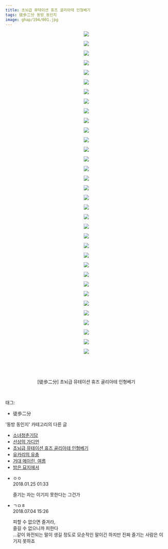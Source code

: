 ```yaml
---
title: 초뇌급 뮤테이션 휴즈 골리아테 인형베기
tags: 徒歩二分 동방_동인지
image: ghap/194/001.jpg
---
```

<div class="article">
<p style="text-align: center; clear: none; float: none;"><img src="{{ site.nasurl }}/ghap/194/001.jpg"/></p>
<p style="text-align: center; clear: none; float: none;"><img src="{{ site.nasurl }}/ghap/194/002.jpg"/></p>
<p style="text-align: center; clear: none; float: none;"><img src="{{ site.nasurl }}/ghap/194/003.jpg"/></p>
<p style="text-align: center; clear: none; float: none;"><img src="{{ site.nasurl }}/ghap/194/004.jpg"/></p>
<p style="text-align: center; clear: none; float: none;"><img src="{{ site.nasurl }}/ghap/194/005.jpg"/></p>
<p style="text-align: center; clear: none; float: none;"><img src="{{ site.nasurl }}/ghap/194/006.jpg"/></p>
<p style="text-align: center; clear: none; float: none;"><img src="{{ site.nasurl }}/ghap/194/007.jpg"/></p>
<p style="text-align: center; clear: none; float: none;"><img src="{{ site.nasurl }}/ghap/194/008.jpg"/></p>
<p style="text-align: center; clear: none; float: none;"><img src="{{ site.nasurl }}/ghap/194/009.jpg"/></p>
<p style="text-align: center; clear: none; float: none;"><img src="{{ site.nasurl }}/ghap/194/010.jpg"/></p>
<p style="text-align: center; clear: none; float: none;"><img src="{{ site.nasurl }}/ghap/194/011.jpg"/></p>
<p style="text-align: center; clear: none; float: none;"><img src="{{ site.nasurl }}/ghap/194/012.jpg"/></p>
<p style="text-align: center; clear: none; float: none;"><img src="{{ site.nasurl }}/ghap/194/013.jpg"/></p>
<p style="text-align: center; clear: none; float: none;"><img src="{{ site.nasurl }}/ghap/194/014.jpg"/></p>
<p style="text-align: center; clear: none; float: none;"><img src="{{ site.nasurl }}/ghap/194/015.jpg"/></p>
<p style="text-align: center; clear: none; float: none;"><img src="{{ site.nasurl }}/ghap/194/016.jpg"/></p>
<p style="text-align: center; clear: none; float: none;"><img src="{{ site.nasurl }}/ghap/194/017.jpg"/></p>
<p style="text-align: center; clear: none; float: none;"><img src="{{ site.nasurl }}/ghap/194/018.jpg"/></p>
<p style="text-align: center; clear: none; float: none;"><img src="{{ site.nasurl }}/ghap/194/019.jpg"/></p>
<p style="text-align: center; clear: none; float: none;"><img src="{{ site.nasurl }}/ghap/194/020.jpg"/></p>
<p style="text-align: center; clear: none; float: none;"><img src="{{ site.nasurl }}/ghap/194/021.jpg"/></p>
<p style="text-align: center; clear: none; float: none;"><img src="{{ site.nasurl }}/ghap/194/022.jpg"/></p>
<p style="text-align: center; clear: none; float: none;"><img src="{{ site.nasurl }}/ghap/194/023.jpg"/></p>
<p style="text-align: center; clear: none; float: none;"><img src="{{ site.nasurl }}/ghap/194/024.jpg"/></p>
<p style="text-align: center; clear: none; float: none;"><img src="{{ site.nasurl }}/ghap/194/025.jpg"/></p>
<p style="text-align: center; clear: none; float: none;"><img src="{{ site.nasurl }}/ghap/194/026.jpg"/></p>
<p style="text-align: center; clear: none; float: none;"><img src="{{ site.nasurl }}/ghap/194/027.jpg"/></p>
<p style="text-align: center; clear: none; float: none;"><img src="{{ site.nasurl }}/ghap/194/028.jpg"/></p>
<p style="text-align: center; clear: none; float: none;"><img src="{{ site.nasurl }}/ghap/194/029.jpg"/></p>
<p style="text-align: center; clear: none; float: none;"><img src="{{ site.nasurl }}/ghap/194/030.jpg"/></p>
<p style="text-align: center; clear: none; float: none;"><img src="{{ site.nasurl }}/ghap/194/031.jpg"/></p>
<p style="text-align: center; clear: none; float: none;"><img src="{{ site.nasurl }}/ghap/194/032.jpg"/></p>
<p style="text-align: center; clear: none; float: none;"><img src="{{ site.nasurl }}/ghap/194/033.jpg"/></p>
<p style="text-align: center; clear: none; float: none;"><img src="{{ site.nasurl }}/ghap/194/034.jpg"/></p>
<p style="text-align: center; clear: none; float: none;"><br/></p>
<p style="text-align: center; clear: none; float: none;"><br/></p>
<p style="text-align: center; clear: none; float: none;">[徒歩二分] 초뇌급 뮤테이션 휴즈 골리아테 인형베기</p>
<p><br/></p>
</div><div class="tagTrail">
<p>태그: </p>
<ul>
<li>徒歩二分</li>
</ul>
</div><div class="another">
<p>'동방 동인지' 카테고리의 다른 글</p>
<ul>
<li><a href="/2016-06-18-ghap_197">소녀청춘기담</a></li>
<li><a href="/2016-06-18-ghap_195">선상의 가디언</a></li>
<li><a href="/2016-06-18-ghap_194">초뇌급 뮤테이션 휴즈 골리아테 인형베기</a></li>
<li><a href="/2016-06-18-ghap_193">유카리의 유충</a></li>
<li><a href="/2016-06-18-ghap_192">거대 메이린, 여름</a></li>
<li><a href="/2016-06-18-ghap_191">밤은 묘지에서</a></li>
</ul>
</div><div class="cb_module cb_fluid">
<div class="cb_wrt cb_profile">
<div class="comment">
<ul>
<li class="cb_thumb_off" id="comment15182300">
<div class="cb_comment_area">
<div class="cb_info_area">
<div class="cb_section">
<span class="cb_nick_name">ㅇㅇ</span>
</div>
<div class="cb_section">
<span class="cb_date">2018.01.25 01:33 </span>
</div>
</div>
<div class="cb_dsc_comment">
<p class="cb_dsc">
											즐기는 자는 이기지 못한다는 그건가
										</p>
</div>
</div></li>
<li class="cb_thumb_off" id="comment15280572">
<div class="cb_comment_area">
<div class="cb_info_area">
<div class="cb_section">
<span class="cb_nick_name">ㄱㅁㅎ</span>
</div>
<div class="cb_section">
<span class="cb_date">2018.07.04 15:26 </span>
</div>
</div>
<div class="cb_dsc_comment">
<p class="cb_dsc">
											피할 수 없으면 즐겨라,<br/>
즐길 수 없으니까 피한다<br/>
...같이 와전되는 말이 생길 정도로 모순적인 말이긴 하지만 진짜 즐기는 사람은 이기지 못하죠
										</p>
</div>
</div></li>
</ul>
</div>
</div><!-- commentList close -->
</div>